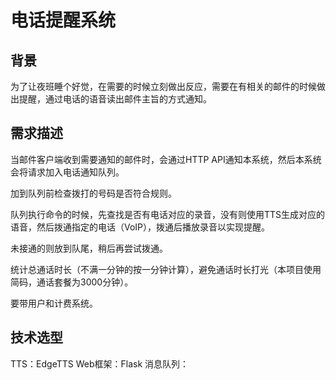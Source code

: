 # 电话提醒系统

## 背景

为了让夜班睡个好觉，在需要的时候立刻做出反应，需要在有相关的邮件的时候做出提醒，通过电话的语音读出邮件主旨的方式通知。

## 需求描述

当邮件客户端收到需要通知的邮件时，会通过HTTP API通知本系统，然后本系统会将请求加入电话通知队列。

加到队列前检查拨打的号码是否符合规则。

队列执行命令的时候，先查找是否有电话对应的录音，没有则使用TTS生成对应的语音，然后拨通指定的电话（VoIP），拨通后播放录音以实现提醒。

未接通的则放到队尾，稍后再尝试拨通。

统计总通话时长（不满一分钟的按一分钟计算），避免通话时长打光（本项目使用简码，通话套餐为3000分钟）。

要带用户和计费系统。

## 技术选型

TTS：EdgeTTS
Web框架：Flask
消息队列：
